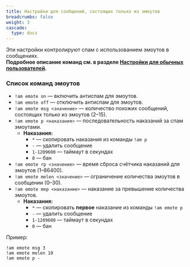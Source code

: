 ```yaml
---
title: Настройки для сообщений, состоящих только из эмоутов
breadcrumbs: false
weight: 3
cascade:
  type: docs
---
```


Эти настройки контролируют спам с использованием эмоутов в сообщениях.  
**Подробное описание команд см. в разделе [Настройки для обычных пользователей](#настройки-для-обычных-пользователей).**

### Список команд эмоутов
- `!am emote on` — включить антиспам для эмоутов.
- `!am emote off` — отключить антиспам для эмоутов.
- `!am emote msg <значение>` — количество похожих сообщений, состоящих только из эмоутов (2–15).
- `!am emote p <наказания>` — последовательность наказаний за спам эмоутами.
    - **Наказания:**
        - `*` — скопировать наказания из команды `!am p`
        - `-` — удалить сообщение
        - `1-1209600` — таймаут в секундах
        - `0` — бан
- `!am emote rp <значение>` — время сброса счётчика наказаний для эмоутов (1–86400).
- `!am emote melen <значение>` — ограничение количества эмоутов в сообщении (0–30).
- `!am emote mep <наказание>` — наказание за превышение количества эмоутов.
    - **Наказания:**
        - `*` — скопировать **первое** наказание из команды `!am emote p`
        - `-` — удалить сообщение
        - `1-1209600` — таймаут в секундах
        - `0` — бан

Пример:
```text
!am emote msg 3
!am emote melen 10
!am emote p -
```
